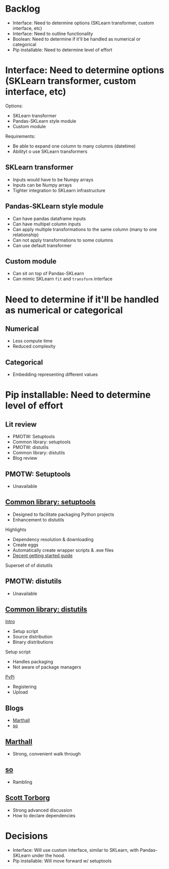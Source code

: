 # Backlog 

 - Interface: Need to determine options (SKLearn transformer, custom interface, etc)
 - Interface: Need to outline functionality
 - Boolean: Need to determine if it'll be handled as numerical or categorical
 - Pip installable: Need to determine level of effort

# Interface: Need to determine options (SKLearn transformer, custom interface, etc)

Options: 

 - SKLearn transformer
 - Pandas-SKLearn style module
 - Custom module

Requirements:

 - Be able to expand one column to many columns (datetime)
 - Abilityt o use SKLearn transformers

## SKLearn transformer

 - Inputs would have to be Numpy arrays
 - Inputs can be Numpy arrays
 - Tighter integration to SKLearn infrastructure

## Pandas-SKLearn style module

 - Can have pandas dataframe inputs
 - Can have multipel column inputs
 - Can apply multiple transformations to the same column (many to one relationship)
 - Can not apply transformations to some columns
 - Can use default transformer

## Custom module

 - Can sit on top of Pandas-SKLearn
 - Can mimic SKLearn `fit` and `transform` interface

#  Need to determine if it'll be handled as numerical or categorical

## Numerical 

 - Less compute time
 - Reduced complexity

## Categorical

 - Embedding representing different values

# Pip installable: Need to determine level of effort

## Lit review

 - PMOTW: Setuptools
 - Common library: setuptools
 - PMOTW: distutils
 - Common library: distutils
 - Blog review

## PMOTW: Setuptools

 - Unavailable

## [Common library: setuptools](https://setuptools.readthedocs.io/en/latest/)

 - Designed to facilitate packaging Python projects
 - Enhancement to distutils

Highlights

 - Dependency resolution & downloading
 - Create eggs
 - Automatically create wrapper scripts & .exe files
 - [Decent getting started guide](https://setuptools.readthedocs.io/en/latest/setuptools.html#basic-use)

Superset of of distutils

## PMOTW: distutils

 - Unavailable

## [Common library: distutils](https://docs.python.org/2/distutils/)

[Intro](https://docs.python.org/2/distutils/introduction.html)

 - Setup script
 - Source distribution
 - Binary distributions

Setup script

 - Handles packaging
 - Not aware of package managers

[PyPi](https://docs.python.org/2/distutils/packageindex.html#pypi-overview)

 - Registering
 - Upload

## Blogs

 - [Marthall](https://marthall.github.io/blog/how-to-package-a-python-app/)
 - [so](https://stackoverflow.com/questions/9411494/how-do-i-create-a-pip-installable-project)

## [Marthall](https://marthall.github.io/blog/how-to-package-a-python-app/)

 - Strong, convenient walk through

## [so](https://stackoverflow.com/questions/9411494/how-do-i-create-a-pip-installable-project)

 - Rambling

## [Scott Torborg](http://python-packaging.readthedocs.io/en/latest/)

- Strong advanced discussion
- How to declare dependencies

# Decisions

 - Interface: Will use custom interface, similar to SKLearn, with Pandas-SKLearn under the hood.
 - Pip installable: Will move forward w/ setuptools